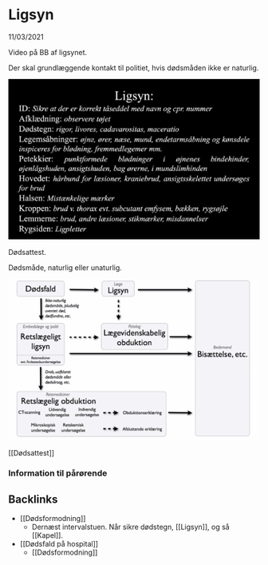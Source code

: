# Ligsyn
11/03/2021

Video på BB af ligsynet.

Der skal grundlæggende kontakt til politiet, hvis dødsmåden ikke er naturlig.

![](BearImages/A8E16E0C-ECE8-46CA-AACB-368AAB536278-51703-000059BE357E42CD/B57724DB-905F-4458-B3EF-7581FDA8F262.png)

Dødsattest.

Dødsmåde, naturlig eller unaturlig.

![](BearImages/DF6DEC2D-E265-475B-9FAC-526B33065B9A-51703-00005C085CE6B7F5/E5AC600E-EE5D-4E1A-8D64-7AD9FCD75622.png)

[[Dødsattest]]

### Information til pårørende

## Backlinks
* [[Dødsformodning]]
	* Dernæst intervalstuen. Når sikre dødstegn, [[Ligsyn]], og så [[Kapel]].
* [[Dødsfald på hospital]]
	* [[Dødsformodning]]

<!-- #anki/tag/med/Forensic Medicine# #anki/deck/Medicine -->

<!-- {BearID:ECFE11E0-0260-4297-A6ED-3B46BD23784E-51703-000058B22972F37C} -->
